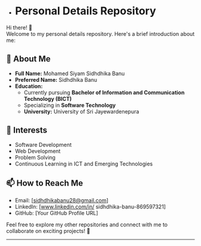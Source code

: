 - # Personal Details Repository

Hi there! 👋  
Welcome to my personal details repository. Here's a brief introduction about me:

## 👤 About Me
- **Full Name:** Mohamed Siyam Sidhdhika Banu  
- **Preferred Name:** Sidhdhika Banu  
- **Education:**  
  - Currently pursuing **Bachelor of Information and Communication Technology (BICT)**  
  - Specializing in **Software Technology**  
  - **University:** University of Sri Jayewardenepura  

## 🌱 Interests
- Software Development  
- Web Development  
- Problem Solving  
- Continuous Learning in ICT and Emerging Technologies  

## 📫 How to Reach Me
- Email: [sidhdhikabanu28@gmail.com]  
- LinkedIn: [www.linkedin.com/in/
sidhdhika-banu-869597321]  
- GitHub: [Your GitHub Profile URL]  

Feel free to explore my other repositories and connect with me to collaborate on exciting projects! 🚀

---
